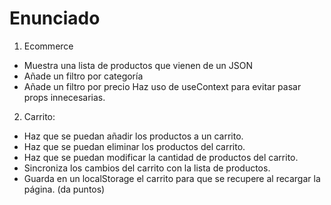 # Enunciado
1. Ecommerce

 - Muestra una lista de productos que vienen de un JSON
 - Añade un filtro por categoría
 - Añade un filtro por precio
Haz uso de useContext para evitar pasar props innecesarias.

2. Carrito:

 - Haz que se puedan añadir los productos a un carrito.
 - Haz que se puedan eliminar los productos del carrito.
 - Haz que se puedan modificar la cantidad de productos del carrito.
 - Sincroniza los cambios del carrito con la lista de productos.
 - Guarda en un localStorage el carrito para que se recupere al recargar la página. (da puntos)